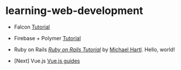 # learning-web-development

* Falcon <a href="http://falcon.readthedocs.io/en/stable/user/tutorial.html" target="_blank">Tutorial</a>

* Firebase + Polymer <a href="https://codelabs.developers.google.com/codelabs/polymer-firebase-pwa/index.html?index=..%2F..%2Findex#0" target="_blank">Tutorial</a> 

* Ruby on Rails [*Ruby on Rails Tutorial*](http://www.railstutorial.org/)
by [Michael Hartl](http://www.michaelhartl.com/). Hello, world!

* [Next] Vue.js [Vue.js guides](https://vuejs.org/v2/guide/)
